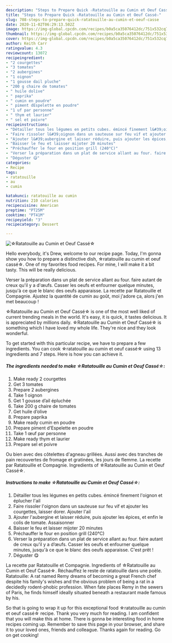 ```yaml
---
description: "Steps to Prepare Quick ☆Ratatouille au Cumin et Oeuf Cassé☆"
title: "Steps to Prepare Quick ☆Ratatouille au Cumin et Oeuf Cassé☆"
slug: 708-steps-to-prepare-quick-ratatouille-au-cumin-et-oeuf-casse
date: 2020-11-02T06:29:13.502Z
image: https://img-global.cpcdn.com/recipes/b0a5ca35076412dc/751x532cq70/☆ratatouille-au-cumin-et-oeuf-casse☆-photo-principale-de-la-recette.jpg
thumbnail: https://img-global.cpcdn.com/recipes/b0a5ca35076412dc/751x532cq70/☆ratatouille-au-cumin-et-oeuf-casse☆-photo-principale-de-la-recette.jpg
cover: https://img-global.cpcdn.com/recipes/b0a5ca35076412dc/751x532cq70/☆ratatouille-au-cumin-et-oeuf-casse☆-photo-principale-de-la-recette.jpg
author: Keith Carr
ratingvalue: 4.3
reviewcount: 13072
recipeingredient:
- "2 courgettes"
- "3 tomates"
- "2 aubergines"
- "1 oignon"
- "1 gousse dail pluche"
- "200 g chaire de tomates"
- " huile dolive"
- " paprika"
- " cumin en poudre"
- " piment dEspelette en poudre"
- "1 uf par personne"
- " thym et laurier"
- " sel et poivre"
recipeinstructions:
- "Détailler tous les légumes en petits cubes. émincé finement l&#39;oignon et éplucher l&#39;ail"
- "Faire rissoler l&#39;oignon dans un sauteuse sur feu vif et ajouter les courgettes, laisser dorer. Ajouter l&#39;ail"
- "Ajouter l&#39;aubergine et laisser réduire, puis ajouter les épices, et enfin le colis de tomate. Assaisonner"
- "Baisser le feu et laisser mijoter 20 minutes"
- "Préchauffer le four en position grill (240°C)"
- "Verser la préparation dans un plat de service allant au four. faire autant de creux qu&#39;il y a d’œufs. Casser les oeufs et enfourner quelque minutes, jusqu&#39;à ce que le blanc des oeufs apparaisse. C&#39;est prêt !"
- "Déguster 😋"
categories:
- Recipe
tags:
- ratatouille
- au
- cumin

katakunci: ratatouille au cumin 
nutrition: 210 calories
recipecuisine: American
preptime: "PT25M"
cooktime: "PT41M"
recipeyield: "3"
recipecategory: Dessert

---
```



![☆Ratatouille au Cumin et Oeuf Cassé☆](https://img-global.cpcdn.com/recipes/b0a5ca35076412dc/751x532cq70/☆ratatouille-au-cumin-et-oeuf-casse☆-photo-principale-de-la-recette.jpg)

Hello everybody, it's Drew, welcome to our recipe page. Today, I'm gonna show you how to prepare a distinctive dish, ☆ratatouille au cumin et oeuf cassé☆. One of my favorites food recipes. For mine, I will make it a bit tasty. This will be really delicious.

Verser la préparation dans un plat de service allant au four. faire autant de creux qu&#39;il y a d&#39;œufs. Casser les oeufs et enfourner quelque minutes, jusqu&#39;à ce que le blanc des oeufs apparaisse. La recette par Ratatouille et Compagnie. Ajustez la quantité de cumin au goût, moi j&#39;adore ça, alors j&#39;en met beaucoup !

☆Ratatouille au Cumin et Oeuf Cassé☆ is one of the most well liked of current trending meals in the world. It's easy, it is quick, it tastes delicious. It is appreciated by millions daily. ☆Ratatouille au Cumin et Oeuf Cassé☆ is something which I have loved my whole life. They're nice and they look wonderful.


To get started with this particular recipe, we have to prepare a few ingredients. You can cook ☆ratatouille au cumin et oeuf cassé☆ using 13 ingredients and 7 steps. Here is how you can achieve it.

<!--inarticleads1-->

##### The ingredients needed to make ☆Ratatouille au Cumin et Oeuf Cassé☆:

1. Make ready 2 courgettes
1. Get 3 tomates
1. Prepare 2 aubergines
1. Take 1 oignon
1. Get 1 gousse d’ail épluchée
1. Take 200 g chaire de tomates
1. Get  huile d’olive
1. Prepare  paprika
1. Make ready  cumin en poudre
1. Prepare  piment d&#39;Espelette en poudre
1. Take 1 œuf par personne
1. Make ready  thym et laurier
1. Prepare  sel et poivre


Ou bien avec des côtelettes d&#39;agneau grillées. Aussi avec des tranches de pain recouvertes de fromage et gratinées, les jours de flemme. La recette par Ratatouille et Compagnie. Ingredients of ☆Ratatouille au Cumin et Oeuf Cassé☆. 

<!--inarticleads2-->

##### Instructions to make ☆Ratatouille au Cumin et Oeuf Cassé☆:

1. Détailler tous les légumes en petits cubes. émincé finement l&#39;oignon et éplucher l&#39;ail
1. Faire rissoler l&#39;oignon dans un sauteuse sur feu vif et ajouter les courgettes, laisser dorer. Ajouter l&#39;ail
1. Ajouter l&#39;aubergine et laisser réduire, puis ajouter les épices, et enfin le colis de tomate. Assaisonner
1. Baisser le feu et laisser mijoter 20 minutes
1. Préchauffer le four en position grill (240°C)
1. Verser la préparation dans un plat de service allant au four. faire autant de creux qu&#39;il y a d’œufs. Casser les oeufs et enfourner quelque minutes, jusqu&#39;à ce que le blanc des oeufs apparaisse. C&#39;est prêt !
1. Déguster 😋


La recette par Ratatouille et Compagnie. Ingredients of ☆Ratatouille au Cumin et Oeuf Cassé☆. Réchauffez le reste de ratatouille dans une poële. Ratatouille: A rat named Remy dreams of becoming a great French chef despite his family&#39;s wishes and the obvious problem of being a rat in a decidedly rodent-phobic profession. When fate places Remy in the sewers of Paris, he finds himself ideally situated beneath a restaurant made famous by his. 

So that is going to wrap it up for this exceptional food ☆ratatouille au cumin et oeuf cassé☆ recipe. Thank you very much for reading. I am confident that you will make this at home. There is gonna be interesting food in home recipes coming up. Remember to save this page in your browser, and share it to your loved ones, friends and colleague. Thanks again for reading. Go on get cooking!
